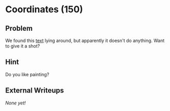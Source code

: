 # Coordinates (150)

## Problem

We found this [text](files/qr.txt) lying around, but apparently it doesn't do anything. Want to give it a shot?

## Hint

Do you like painting?

## External Writeups

*None yet!*